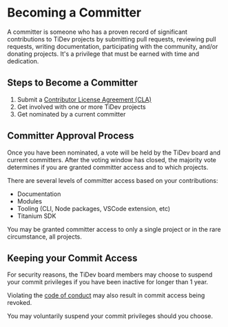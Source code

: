 # Becoming a Committer

A committer is someone who has a proven record of significant contributions to TiDev projects by submitting pull requests, reviewing pull requests, writing documentation, participating with the community, and/or donating projects. It's a privilege that must be earned with time and dedication.

## Steps to Become a Committer

1. Submit a [Contributor License Agreement (CLA)](https://github.com/tidev/organization-docs/blob/main/AUTHORIZED_CONTRIBUTORS.md)
2. Get involved with one or more TiDev projects
3. Get nominated by a current committer

## Committer Approval Process

Once you have been nominated, a vote will be held by the TiDev board and current committers. After the voting window has closed, the majority vote determines if you are granted committer access and to which projects.

There are several levels of committer access based on your contributions:

 * Documentation
 * Modules
 * Tooling (CLI, Node packages, VSCode extension, etc)
 * Titanium SDK

You may be granted committer access to only a single project or in the rare circumstance, all projects.

## Keeping your Commit Access

For security reasons, the TiDev board members may choose to suspend your commit privileges if you have been inactive for longer than 1 year.

Violating the [code of conduct](https://github.com/tidev/organization-docs/blob/main/CODE_OF_CONDUCT.md) may also result in commit access being revoked.

You may voluntarily suspend your commit privileges should you choose.
